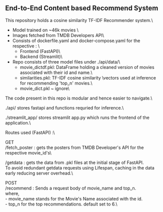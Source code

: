 ## End-to-End Content based Recommend System

This repository holds a cosine similarity TF-IDF Recommender system.\

- Model trained on ~46k movies \
- Images fetched from TMDB Developers API\
- Consists of dockerfile.yaml and docker-compose.yaml for the respective : \
    - Frontend (FastAPI)\
    - Backend  (Streamlit)\
- Repo consists of three model files under ./api/data/\
    - movie_dictdf.pkl: DataFrame holding a cleaned version of movies associated with their id and name.\
    - similarities.pkl: TF-IDF cosine similarity \vectors used at inference for recommending 'top_n' movies.\
    - movie_dict.pkl ~ ignore\
    
The code present in this repo is modular and hence easier to navigate.\

./api/ stores fastapi and functions requried for inference.\

./streamlit_app/ stores streamlit app.py which runs the frontend of the application.\

Routes used (FastAPI) :\

GET\
/fetch_poster : gets the posters from TMDB Developer's API for the respective movie_id's\

/getdata : gets the data from .pkl files at the initial stage of FastAPI. \
To avoid redundant getdata requests using Lifespan, caching in the data early reducing server overhead.\

POST\
/recommend : Sends a request body of movie_name and top_n.\
    where, \
        - movie_name stands for the Movie's Name associated with the id.\
        - top_n for the top recommendations. 
        default set to 6.\

